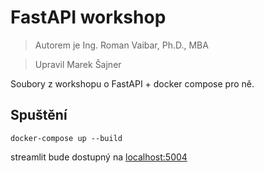 # FastAPI workshop

> Autorem je Ing. Roman Vaibar, Ph.D., MBA

> Upravil Marek Šajner

Soubory z workshopu o FastAPI + docker compose pro ně.

## Spuštění

`docker-compose up --build`

streamlit bude dostupný na [localhost:5004](localhost:5004)